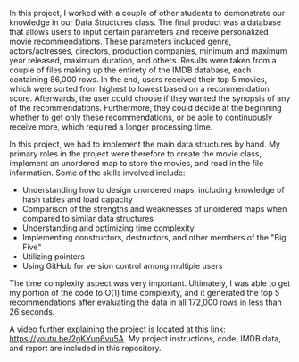 In this project, I worked with a couple of other students to demonstrate our knowledge in our Data Structures class. The final product was a database that allows users to input certain parameters and receive personalized movie recommendations. These parameters included genre, actors/actresses, directors, production companies, minimum and maximum year released, maximum duration, and others. Results were taken from a couple of files making up the entirety of the IMDB database, each containing 86,000 rows. In the end, users received their top 5 movies, which were sorted from highest to lowest based on a recommendation score.  Afterwards, the user could choose if they wanted the synopsis of any of the recommendations.  Furthermore, they could decide at the beginning whether to get only these recommendations, or be able to continuously receive more, which required a longer processing time.

In this project, we had to implement the main data structures by hand. My primary roles in the project were therefore to create the movie class, implement an unordered map to store the movies, and read in the file information. Some of the skills involved include:
- Understanding how to design unordered maps, including knowledge of hash tables and load capacity
- Comparison of the strengths and weaknesses of unordered maps when compared to similar data structures
- Understanding and optimizing time complexity
- Implementing constructors, destructors, and other members of the "Big Five"
- Utilizing pointers
- Using GitHub for version control among multiple users 

The time complexity aspect was very important. Ultimately, I was able to get my portion of the code to O(1) time complexity, and it generated the top 5 recommendations after evaluating the data in all 172,000 rows in less than 26 seconds.

A video further explaining the project is located at this link: https://youtu.be/2gKYun6vu5A. My project instructions, code, IMDB data, and report are included in this repository.

